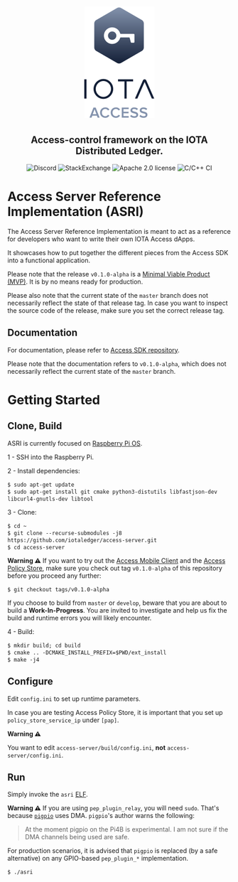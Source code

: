 <h1 align="center">
  <img src="access.png">
</h1>
<h2 align="center">
Access-control framework on the IOTA Distributed Ledger.
</h2>

<p align="center">
  <a href="https://discord.iota.org/" style="text-decoration:none;"><img src="https://img.shields.io/badge/Discord-9cf.svg?logo=discord" alt="Discord"></a>
    <a href="https://iota.stackexchange.com/" style="text-decoration:none;"><img src="https://img.shields.io/badge/StackExchange-9cf.svg?logo=stackexchange" alt="StackExchange"></a>
    <a href="https://github.com/iotaledger/access-server/blob/master/LICENSE" style="text-decoration:none;"><img src="https://img.shields.io/github/license/iotaledger/access-server.svg" alt="Apache 2.0 license"></a>
    <img src="https://github.com/iotaledger/access-server/workflows/C/C++%20CI/badge.svg" alt="C/C++ CI">
</p>

# Access Server Reference Implementation (ASRI)
The Access Server Reference Implementation is meant to act as a reference for developers who want to write their own IOTA Access dApps.

It showcases how to put together the different pieces from the Access SDK into a functional application.

Please note that the release `v0.1.0-alpha` is a [Minimal Viable Product (MVP)](https://www.agilealliance.org/glossary/mvp). It is by no means ready for production.

Please also note that the current state of the `master` branch does not necessarily reflect the state of that release tag. In case you want to inspect the source code of the release, make sure you set the correct release tag.

## Documentation

For documentation, please refer to [Access SDK repository](https://github.com/iotaledger/access-sdk.git).

Please note that the documentation refers to `v0.1.0-alpha`, which does not necessarily reflect the current state of the `master` branch.

# Getting Started
## Clone, Build

ASRI is currently focused on [Raspberry Pi OS](https://www.raspberrypi.org/downloads/).

1 - SSH into the Raspberry Pi.

2 - Install dependencies:
```
$ sudo apt-get update
$ sudo apt-get install git cmake python3-distutils libfastjson-dev libcurl4-gnutls-dev libtool
```

3 - Clone:
```
$ cd ~
$ git clone --recurse-submodules -j8 https://github.com/iotaledger/access-server.git
$ cd access-server
```

**Warning ⚠️** 
If you want to try out the [Access Mobile Client](https://github.com/iotaledger/access-mobile-client) and the [Access Policy Store](https://github.com/iotaledger/access-policy-store), make sure you check out tag `v0.1.0-alpha` of this repository before you proceed any further:
```
$ git checkout tags/v0.1.0-alpha
``` 
If you choose to build from `master` or `develop`, beware that you are about to build a **Work-In-Progress**. You are invited to investigate and help us fix the build and runtime errors you will likely encounter.

4 - Build:
```
$ mkdir build; cd build
$ cmake .. -DCMAKE_INSTALL_PREFIX=$PWD/ext_install
$ make -j4
```

## Configure
Edit `config.ini` to set up runtime parameters.

In case you are testing Access Policy Store, it is important that you set up `policy_store_service_ip` under `[pap]`.

**Warning ⚠️** 

You want to edit `access-server/build/config.ini`, **not** `access-server/config.ini`.

## Run
Simply invoke the `asri` [ELF](https://man7.org/linux/man-pages/man5/elf.5.html).

**Warning ⚠️** If you are using `pep_plugin_relay`, you will need `sudo`. That's because [`pigpio`](http://abyz.me.uk/rpi/pigpio/) uses DMA. `pigpio`'s author warns the following:
> At the moment pigpio on the Pi4B is experimental. I am not sure if the DMA channels being used are safe.

For production scenarios, it is advised that `pigpio` is replaced (by a safe alternative) on any GPIO-based `pep_plugin_*` implementation.

```
$ ./asri
```
